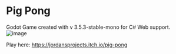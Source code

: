 # Pig Pong
Godot Game created with v 3.5.3-stable-mono for C# Web support.
![image](https://github.com/user-attachments/assets/e35574c6-1ecd-45f4-8b72-97f21ef8dc67)

Play here: https://jordansprojects.itch.io/pig-pong
